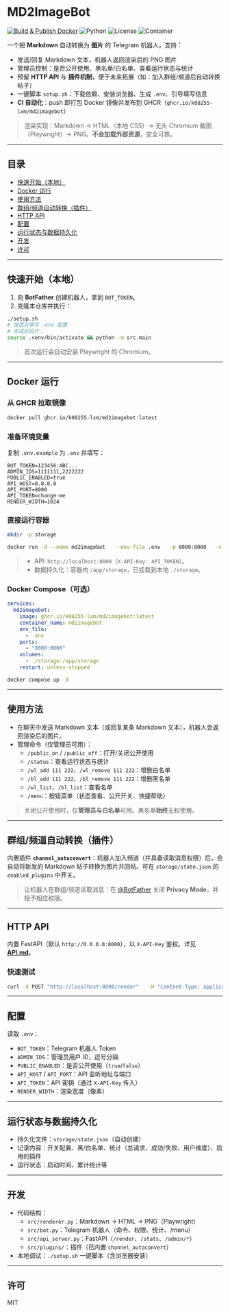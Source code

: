 # MD2ImageBot

[![Build & Publish Docker](https://img.shields.io/github/actions/workflow/status/k08255-lxm/MD2ImageBot/docker.yml?branch=main)](https://github.com/k08255-lxm/MD2ImageBot/actions)
![Python](https://img.shields.io/badge/python-3.10%2B-blue)
![License](https://img.shields.io/badge/license-MIT-green)
![Container](https://img.shields.io/badge/ghcr.io-md2imagebot-blue?logo=github)

一个把 **Markdown** 自动转换为 **图片** 的 Telegram 机器人，支持：

- 发送/回复 Markdown 文本，机器人返回渲染后的 PNG 图片
- 管理员控制：是否公开使用、黑名单/白名单、查看运行状态与统计
- 预留 **HTTP API** 与 **插件机制**，便于未来拓展（如：加入群组/频道后自动转换帖子）
- 一键脚本 `setup.sh`：下载依赖、安装浏览器、生成 `.env`、引导填写信息
- **CI 自动化**：push 即打包 Docker 镜像并发布到 GHCR（`ghcr.io/k08255-lxm/md2imagebot`）

> 渲染实现：Markdown → HTML（本地 CSS）→ 无头 Chromium 截图（Playwright）→ PNG。**不会加载外部资源**，安全可靠。

---

## 目录

- [快速开始（本地）](#快速开始本地)
- [Docker 运行](#docker-运行)
- [使用方法](#使用方法)
- [群组/频道自动转换（插件）](#群组频道自动转换插件)
- [HTTP API](#http-api)
- [配置](#配置)
- [运行状态与数据持久化](#运行状态与数据持久化)
- [开发](#开发)
- [许可](#许可)

---

## 快速开始（本地）

1. 向 **BotFather** 创建机器人，拿到 `BOT_TOKEN`。
2. 克隆本仓库并执行：

```bash
./setup.sh
# 按提示填写 .env 配置
# 完成后执行：
source .venv/bin/activate && python -m src.main
```

> 首次运行会自动安装 Playwright 的 Chromium。

---

## Docker 运行

### 从 GHCR 拉取镜像

```bash
docker pull ghcr.io/k08255-lxm/md2imagebot:latest
```

### 准备环境变量

复制 `.env.example` 为 `.env` 并填写：

```
BOT_TOKEN=123456:ABC...
ADMIN_IDS=1111111,2222222
PUBLIC_ENABLED=true
API_HOST=0.0.0.0
API_PORT=8000
API_TOKEN=change-me
RENDER_WIDTH=1024
```

### 直接运行容器

```bash
mkdir -p storage

docker run -d --name md2imagebot   --env-file .env   -p 8000:8000   -v $(pwd)/storage:/app/storage   ghcr.io/k08255-lxm/md2imagebot:latest
```

> - API: `http://localhost:8000`（`X-API-Key: API_TOKEN`）。
> - 数据持久化：容器内 `/app/storage`，已挂载到本地 `./storage`。

### Docker Compose（可选）

```yaml
services:
  md2imagebot:
    image: ghcr.io/k08255-lxm/md2imagebot:latest
    container_name: md2imagebot
    env_file:
      - .env
    ports:
      - "8000:8000"
    volumes:
      - ./storage:/app/storage
    restart: unless-stopped
```

```bash
docker compose up -d
```

---

## 使用方法

- 在聊天中发送 Markdown 文本（或回复某条 Markdown 文本），机器人会返回渲染后的图片。
- 管理命令（仅管理员可用）：
  - `/public_on` / `/public_off`：打开/关闭公开使用
  - `/status`：查看运行状态与统计
  - `/wl_add 111 222`、`/wl_remove 111 222`：增删白名单
  - `/bl_add 111 222`、`/bl_remove 111 222`：增删黑名单
  - `/wl_list`、`/bl_list`：查看名单
  - `/menu`：按钮菜单（状态查看、公开开关、快捷帮助）

> 关闭公开使用时，仅**管理员与白名单**可用。黑名单**始终**无权使用。

---

## 群组/频道自动转换（插件）

内置插件 **`channel_autoconvert`**：机器人加入频道（并具备读取消息权限）后，会自动将新发的 Markdown 帖子转换为图片并回帖。可在 `storage/state.json` 的 `enabled_plugins` 中开关。

> 让机器人在群组/频道读取消息：在 [@BotFather](https://t.me/BotFather) 关闭 **Privacy Mode**，并授予相应权限。

---

## HTTP API

内置 FastAPI（默认 `http://0.0.0.0:8000`），以 `X-API-Key` 鉴权。详见 **[API.md](API.md)**。

### 快速测试

```bash
curl -X POST "http://localhost:8000/render"   -H "Content-Type: application/json"   -H "X-API-Key: $API_TOKEN"   -d '{"markdown":"# Hello","width":1024}'   --output out.png
```

---

## 配置

读取 `.env`：

- `BOT_TOKEN`：Telegram 机器人 Token
- `ADMIN_IDS`：管理员用户 ID，逗号分隔
- `PUBLIC_ENABLED`：是否公开使用（`true`/`false`）
- `API_HOST` / `API_PORT`：API 监听地址与端口
- `API_TOKEN`：API 密钥（通过 `X-API-Key` 传入）
- `RENDER_WIDTH`：渲染宽度（像素）

---

## 运行状态与数据持久化

- 持久化文件：`storage/state.json`（自动创建）
- 记录内容：开关配置、黑/白名单、统计（总请求、成功/失败、用户维度）、启用的插件
- 运行状态：启动时间、累计统计等

---

## 开发

- 代码结构：
  - `src/renderer.py`：Markdown → HTML → PNG（Playwright）
  - `src/bot.py`：Telegram 机器人（命令、权限、统计、/menu）
  - `src/api_server.py`：FastAPI（`/render`、`/stats`、`/admin/*`）
  - `src/plugins/`：插件（已内置 `channel_autoconvert`）
- 本地调试：`./setup.sh` 一键脚本（含浏览器安装）

---

## 许可

MIT
